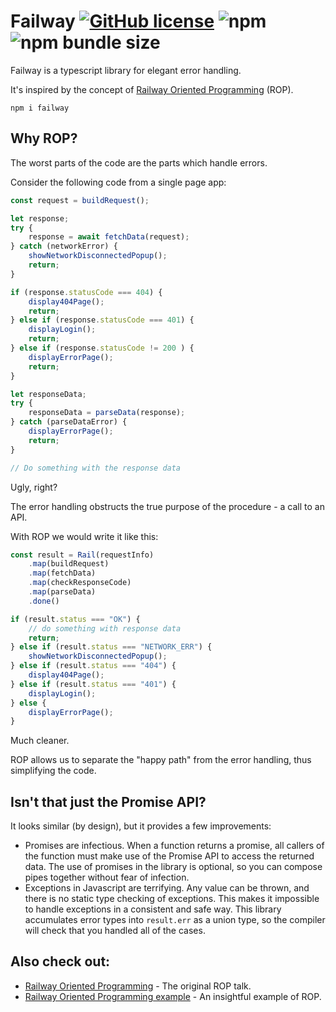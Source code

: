 # Failway [![GitHub license](https://img.shields.io/badge/license-MIT-blue.svg)](https://github.com/SebastBake/failway/blob/master/LICENSE) ![npm](https://img.shields.io/npm/v/failway.svg) ![npm bundle size](https://img.shields.io/bundlephobia/min/failway@1.0.1.svg)

Failway is a typescript library for elegant error handling.

It's inspired by the concept of [Railway Oriented Programming](https://fsharpforfunandprofit.com/rop/) (ROP).

```
npm i failway
```

## Why ROP?

The worst parts of the code are the parts which handle errors.

Consider the following code from a single page app:

```ts
const request = buildRequest();

let response;
try {
    response = await fetchData(request);
} catch (networkError) {
    showNetworkDisconnectedPopup();
    return;
}

if (response.statusCode === 404) {
    display404Page();
    return;    
} else if (response.statusCode === 401) {
    displayLogin();
    return;
} else if (response.statusCode != 200 ) {
    displayErrorPage();
    return;
}

let responseData;
try {
    responseData = parseData(response);
} catch (parseDataError) {
    displayErrorPage();
    return;
}

// Do something with the response data
```

Ugly, right?

The error handling obstructs the true purpose of the procedure - a call to an API. 

With ROP we would write it like this:

```ts
const result = Rail(requestInfo)
    .map(buildRequest)
    .map(fetchData)
    .map(checkResponseCode)
    .map(parseData)
    .done()

if (result.status === "OK") {
    // do something with response data
    return;
} else if (result.status === "NETWORK_ERR") {
    showNetworkDisconnectedPopup();
} else if (result.status === "404") {
    display404Page();
} else if (result.status === "401") {
    displayLogin();
} else {
    displayErrorPage();
}
```

Much cleaner.

ROP allows us to separate the "happy path" from the error handling, thus simplifying the code.

## Isn't that just the Promise API?

It looks similar (by design), but it provides a few improvements:

* Promises are infectious. When a function returns a promise, all callers of the function must make use of the Promise API to access the returned data. The use of promises in the library is optional, so you can compose pipes together without fear of infection.
* Exceptions in Javascript are terrifying. Any value can be thrown, and there is no static type checking of exceptions. This makes it impossible to handle exceptions in a consistent and safe way. This library accumulates error types into `result.err` as a union type, so the compiler will check that you handled all of the cases.

## Also check out:
* [Railway Oriented Programming](https://fsharpforfunandprofit.com/rop/) - The original ROP talk.
* [Railway Oriented Programming example](https://github.com/swlaschin/Railway-Oriented-Programming-Example) - An insightful example of ROP.
